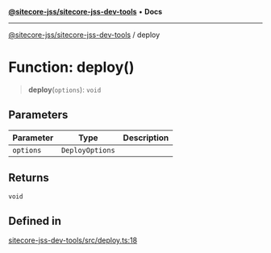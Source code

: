 [**@sitecore-jss/sitecore-jss-dev-tools**](../README.md) • **Docs**

***

[@sitecore-jss/sitecore-jss-dev-tools](../README.md) / deploy

# Function: deploy()

> **deploy**(`options`): `void`

## Parameters

| Parameter | Type | Description |
| ------ | ------ | ------ |
| `options` | `DeployOptions` |  |

## Returns

`void`

## Defined in

[sitecore-jss-dev-tools/src/deploy.ts:18](https://github.com/Sitecore/jss/blob/85fd9b813b01a71614ef7fb536485926ec8242cf/packages/sitecore-jss-dev-tools/src/deploy.ts#L18)
